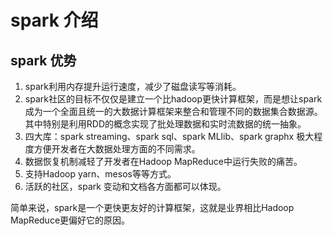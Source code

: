 # spark 介绍

## spark 优势

1. spark利用内存提升运行速度，减少了磁盘读写等消耗。
2. spark社区的目标不仅仅是建立一个比hadoop更快计算框架，而是想让spark成为一个全面且统一的大数据计算框架来整合和管理不同的数据集合数据源。其中特别是利用RDD的概念实现了批处理数据和实时流数据的统一抽象。
3. 四大库：spark streaming、spark sql、spark MLlib、spark graphx 极大程度方便开发者在大数据处理方面的不同需求。
4. 数据恢复机制减轻了开发者在Hadoop MapReduce中运行失败的痛苦。
5. 支持Hadoop yarn、mesos等等方式。
6. 活跃的社区，spark 变动和文档各方面都可以体现。

简单来说，spark是一个更快更友好的计算框架，这就是业界相比Hadoop MapReduce更偏好它的原因。